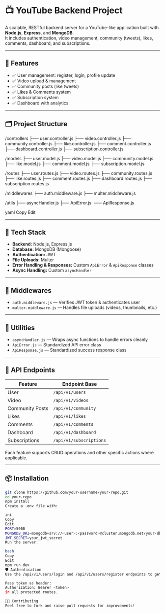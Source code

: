 # 📺 YouTube Backend Project

A scalable, RESTful backend server for a YouTube-like application built with **Node.js**, **Express**, and **MongoDB**.  
It includes authentication, video management, community (tweets), likes, comments, dashboard, and subscriptions.

---

## 🚀 Features

- ✅ User management: register, login, profile update
- ✅ Video upload & management
- ✅ Community posts (like tweets)
- ✅ Likes & Comments system
- ✅ Subscription system
- ✅ Dashboard with analytics

---

## 🗂️ Project Structure

/controllers
├── user.controller.js
├── video.controller.js
├── community.controller.js
├── like.controller.js
├── comment.controller.js
├── dashboard.controller.js
├── subscription.controller.js

/models
├── user.model.js
├── video.model.js
├── community.model.js
├── like.model.js
├── comment.model.js
├── subscription.model.js

/routes
├── user.routes.js
├── video.routes.js
├── community.routes.js
├── like.routes.js
├── comment.routes.js
├── dashboard.routes.js
├── subscription.routes.js

/middlewares
├── auth.middleware.js
├── multer.middleware.js

/utils
├── asyncHandler.js
├── ApiError.js
├── ApiResponse.js

yaml
Copy
Edit

---

## 🧰 Tech Stack

- **Backend:** Node.js, Express.js
- **Database:** MongoDB (Mongoose)
- **Authentication:** JWT
- **File Uploads:** Multer
- **Error Handling & Responses:** Custom `ApiError` & `ApiResponse` classes
- **Async Handling:** Custom `asyncHandler`

---

## 🔐 Middlewares

- `auth.middleware.js` — Verifies JWT token & authenticates user
- `multer.middleware.js` — Handles file uploads (videos, thumbnails, etc.)

---

## 🧪 Utilities

- `asyncHandler.js` — Wraps async functions to handle errors cleanly
- `ApiError.js` — Standardized API error class
- `ApiResponse.js` — Standardized success response class

---

## 📝 API Endpoints

| Feature         | Endpoint Base        |
|-----------------|-----------------------|
| User            | `/api/v1/users`      |
| Video           | `/api/v1/videos`     |
| Community Posts | `/api/v1/community`  |
| Likes           | `/api/v1/likes`      |
| Comments        | `/api/v1/comments`   |
| Dashboard       | `/api/v1/dashboard`  |
| Subscriptions   | `/api/v1/subscriptions` |

Each feature supports CRUD operations and other specific actions where applicable.

---

## 📦 Installation

```bash
git clone https://github.com/your-username/your-repo.git
cd your-repo
npm install
Create a .env file with:

ini
Copy
Edit
PORT=5000
MONGODB_URI=mongodb+srv://<user>:<password>@cluster.mongodb.net/your-db
JWT_SECRET=your_jwt_secret
Run the server:

bash
Copy
Edit
npm run dev
🛡️ Authentication
Use the /api/v1/users/login and /api/v1/users/register endpoints to get JWT tokens.

Pass token as header:
Authorization: Bearer <token>
in all protected routes.

🧑‍💻 Contributing
Feel free to fork and raise pull requests for improvements!